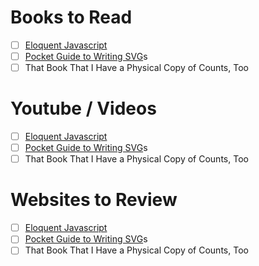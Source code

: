 # Books to Read

- [ ] [Eloquent Javascript](http://eloquentjavascript.net/)
- [ ] [Pocket Guide to Writing SVG](http://svgpocketguide.com/book/)s
- [ ] That Book That I Have a Physical Copy of Counts, Too

# Youtube / Videos

- [ ] [Eloquent Javascript](http://eloquentjavascript.net/)
- [ ] [Pocket Guide to Writing SVG](http://svgpocketguide.com/book/)s
- [ ] That Book That I Have a Physical Copy of Counts, Too

# Websites to Review

- [ ] [Eloquent Javascript](http://eloquentjavascript.net/)
- [ ] [Pocket Guide to Writing SVG](http://svgpocketguide.com/book/)s
- [ ] That Book That I Have a Physical Copy of Counts, Too
